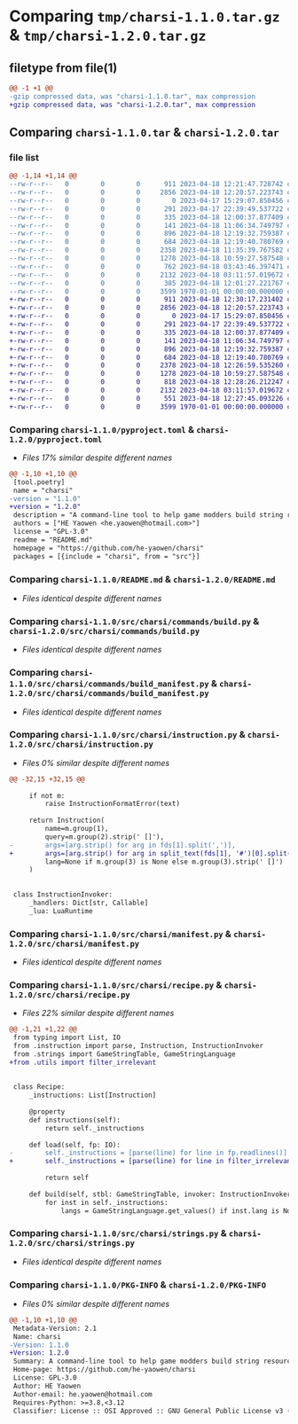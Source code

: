 # Comparing `tmp/charsi-1.1.0.tar.gz` & `tmp/charsi-1.2.0.tar.gz`

## filetype from file(1)

```diff
@@ -1 +1 @@
-gzip compressed data, was "charsi-1.1.0.tar", max compression
+gzip compressed data, was "charsi-1.2.0.tar", max compression
```

## Comparing `charsi-1.1.0.tar` & `charsi-1.2.0.tar`

### file list

```diff
@@ -1,14 +1,14 @@
--rw-r--r--   0        0        0      911 2023-04-18 12:21:47.728742 charsi-1.1.0/pyproject.toml
--rw-r--r--   0        0        0     2856 2023-04-18 12:20:57.223743 charsi-1.1.0/README.md
--rw-r--r--   0        0        0        0 2023-04-17 15:29:07.850456 charsi-1.1.0/src/charsi/__init__.py
--rw-r--r--   0        0        0      291 2023-04-17 22:39:49.537722 charsi-1.1.0/src/charsi/__main__.py
--rw-r--r--   0        0        0      335 2023-04-18 12:00:37.877409 charsi-1.1.0/src/charsi/asset.py
--rw-r--r--   0        0        0      141 2023-04-18 11:06:34.749797 charsi-1.1.0/src/charsi/commands/__init__.py
--rw-r--r--   0        0        0      896 2023-04-18 12:19:32.759387 charsi-1.1.0/src/charsi/commands/build.py
--rw-r--r--   0        0        0      684 2023-04-18 12:19:40.780769 charsi-1.1.0/src/charsi/commands/build_manifest.py
--rw-r--r--   0        0        0     2358 2023-04-18 11:35:39.767582 charsi-1.1.0/src/charsi/instruction.py
--rw-r--r--   0        0        0     1278 2023-04-18 10:59:27.587548 charsi-1.1.0/src/charsi/manifest.py
--rw-r--r--   0        0        0      762 2023-04-18 03:43:46.397471 charsi-1.1.0/src/charsi/recipe.py
--rw-r--r--   0        0        0     2132 2023-04-18 03:11:57.019672 charsi-1.1.0/src/charsi/strings.py
--rw-r--r--   0        0        0      385 2023-04-18 12:01:27.221767 charsi-1.1.0/src/charsi/utils.py
--rw-r--r--   0        0        0     3599 1970-01-01 00:00:00.000000 charsi-1.1.0/PKG-INFO
+-rw-r--r--   0        0        0      911 2023-04-18 12:30:17.231402 charsi-1.2.0/pyproject.toml
+-rw-r--r--   0        0        0     2856 2023-04-18 12:20:57.223743 charsi-1.2.0/README.md
+-rw-r--r--   0        0        0        0 2023-04-17 15:29:07.850456 charsi-1.2.0/src/charsi/__init__.py
+-rw-r--r--   0        0        0      291 2023-04-17 22:39:49.537722 charsi-1.2.0/src/charsi/__main__.py
+-rw-r--r--   0        0        0      335 2023-04-18 12:00:37.877409 charsi-1.2.0/src/charsi/asset.py
+-rw-r--r--   0        0        0      141 2023-04-18 11:06:34.749797 charsi-1.2.0/src/charsi/commands/__init__.py
+-rw-r--r--   0        0        0      896 2023-04-18 12:19:32.759387 charsi-1.2.0/src/charsi/commands/build.py
+-rw-r--r--   0        0        0      684 2023-04-18 12:19:40.780769 charsi-1.2.0/src/charsi/commands/build_manifest.py
+-rw-r--r--   0        0        0     2378 2023-04-18 12:26:59.535260 charsi-1.2.0/src/charsi/instruction.py
+-rw-r--r--   0        0        0     1278 2023-04-18 10:59:27.587548 charsi-1.2.0/src/charsi/manifest.py
+-rw-r--r--   0        0        0      818 2023-04-18 12:28:26.212247 charsi-1.2.0/src/charsi/recipe.py
+-rw-r--r--   0        0        0     2132 2023-04-18 03:11:57.019672 charsi-1.2.0/src/charsi/strings.py
+-rw-r--r--   0        0        0      551 2023-04-18 12:27:45.093226 charsi-1.2.0/src/charsi/utils.py
+-rw-r--r--   0        0        0     3599 1970-01-01 00:00:00.000000 charsi-1.2.0/PKG-INFO
```

### Comparing `charsi-1.1.0/pyproject.toml` & `charsi-1.2.0/pyproject.toml`

 * *Files 17% similar despite different names*

```diff
@@ -1,10 +1,10 @@
 [tool.poetry]
 name = "charsi"
-version = "1.1.0"
+version = "1.2.0"
 description = "A command-line tool to help game modders build string resources for Diablo II: Resurrected."
 authors = ["HE Yaowen <he.yaowen@hotmail.com>"]
 license = "GPL-3.0"
 readme = "README.md"
 homepage = "https://github.com/he-yaowen/charsi"
 packages = [{include = "charsi", from = "src"}]
```

### Comparing `charsi-1.1.0/README.md` & `charsi-1.2.0/README.md`

 * *Files identical despite different names*

### Comparing `charsi-1.1.0/src/charsi/commands/build.py` & `charsi-1.2.0/src/charsi/commands/build.py`

 * *Files identical despite different names*

### Comparing `charsi-1.1.0/src/charsi/commands/build_manifest.py` & `charsi-1.2.0/src/charsi/commands/build_manifest.py`

 * *Files identical despite different names*

### Comparing `charsi-1.1.0/src/charsi/instruction.py` & `charsi-1.2.0/src/charsi/instruction.py`

 * *Files 0% similar despite different names*

```diff
@@ -32,15 +32,15 @@
 
     if not m:
         raise InstructionFormatError(text)
 
     return Instruction(
         name=m.group(1),
         query=m.group(2).strip(' []'),
-        args=[arg.strip() for arg in fds[1].split(',')],
+        args=[arg.strip() for arg in split_text(fds[1], '#')[0].split(',')],
         lang=None if m.group(3) is None else m.group(3).strip(' []')
     )
 
 
 class InstructionInvoker:
     _handlers: Dict[str, Callable]
     _lua: LuaRuntime
```

### Comparing `charsi-1.1.0/src/charsi/manifest.py` & `charsi-1.2.0/src/charsi/manifest.py`

 * *Files identical despite different names*

### Comparing `charsi-1.1.0/src/charsi/recipe.py` & `charsi-1.2.0/src/charsi/recipe.py`

 * *Files 22% similar despite different names*

```diff
@@ -1,21 +1,22 @@
 from typing import List, IO
 from .instruction import parse, Instruction, InstructionInvoker
 from .strings import GameStringTable, GameStringLanguage
+from .utils import filter_irrelevant
 
 
 class Recipe:
     _instructions: List[Instruction]
 
     @property
     def instructions(self):
         return self._instructions
 
     def load(self, fp: IO):
-        self._instructions = [parse(line) for line in fp.readlines()]
+        self._instructions = [parse(line) for line in filter_irrelevant(fp.readlines())]
 
         return self
 
     def build(self, stbl: GameStringTable, invoker: InstructionInvoker = InstructionInvoker.default):
         for inst in self._instructions:
             langs = GameStringLanguage.get_values() if inst.lang is None else [inst.lang]
```

### Comparing `charsi-1.1.0/src/charsi/strings.py` & `charsi-1.2.0/src/charsi/strings.py`

 * *Files identical despite different names*

### Comparing `charsi-1.1.0/PKG-INFO` & `charsi-1.2.0/PKG-INFO`

 * *Files 0% similar despite different names*

```diff
@@ -1,10 +1,10 @@
 Metadata-Version: 2.1
 Name: charsi
-Version: 1.1.0
+Version: 1.2.0
 Summary: A command-line tool to help game modders build string resources for Diablo II: Resurrected.
 Home-page: https://github.com/he-yaowen/charsi
 License: GPL-3.0
 Author: HE Yaowen
 Author-email: he.yaowen@hotmail.com
 Requires-Python: >=3.8,<3.12
 Classifier: License :: OSI Approved :: GNU General Public License v3 (GPLv3)
```

